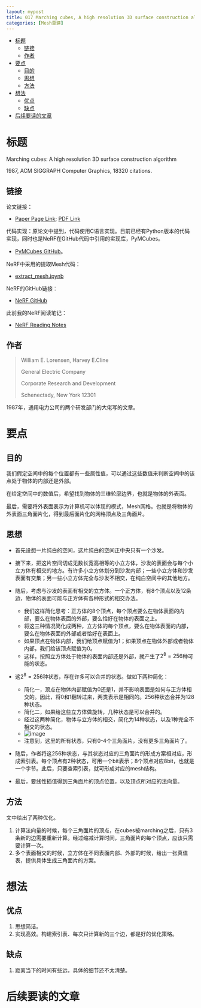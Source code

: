 ```yaml
---
layout: mypost
title: 017 Marching cubes, A high resolution 3D surface construction algorithm
categories: [Mesh重建]
---
```


- [标题](#标题)
  - [链接](#链接)
  - [作者](#作者)
- [要点](#要点)
  - [目的](#目的)
  - [思想](#思想)
  - [方法](#方法)
- [想法](#想法)
  - [优点](#优点)
  - [缺点](#缺点)
- [后续要读的文章](#后续要读的文章)


# 标题

Marching cubes: A high resolution 3D surface construction algorithm

1987, ACM SIGGRAPH Computer Graphics, 18320 citations.

## 链接

论文链接：

- [Paper Page Link](https://dl.acm.org/doi/abs/10.1145/37402.37422); [PDF Link](https://dl.acm.org/doi/pdf/10.1145/37402.37422)

代码实现：原论文中提到，代码使用C语言实现。目前已经有Python版本的代码实现，同时也是NeRF在GitHub代码中引用的实现库，PyMCubes。

- [PyMCubes GitHub](https://github.com/pmneila/PyMCubes)。

NeRF中采用的提取Mesh代码：

- [extract_mesh.ipynb](https://github.com/bmild/nerf/blob/master/extract_mesh.ipynb)

NeRF的GitHub链接：

- [NeRF GitHub](https://github.com/bmild/nerf)

此前我的NeRF阅读笔记：

- [NeRF Reading Notes](https://zhangwenniu.github.io/posts/2022/10/11/015-NeRF-Representing-Scenes-as-Neural-Radiance-Fields-for-View-Synthesis.html)

##  作者

> William E. Lorensen, Harvey E.Cline
>
> General Electric Company
>
> Corporate Research and Development
>
> Schenectady, New York 12301

1987年，通用电力公司的两个研发部门的大佬写的文章。

# 要点

## 目的

我们假定空间中的每个位置都有一些属性值，可以通过这些数值来判断空间中的该点处于物体的内部还是外部。

在给定空间中的数值后，希望找到物体的三维轮廓边界，也就是物体的外表面。

最后，需要将外表面表示为计算机可以体现的模式，Mesh网格。也就是将物体的外表面三角面片化，得到最后面片化的网格顶点及三角面片。

## 思想

- 首先设想一片纯白的空间，这片纯白的空间正中央只有一个沙发。

- 接下来，把这片空间切成无数长宽高相等的小立方体，沙发的表面会与每个小立方体有相交的地方。有许多小立方体划分到沙发内部；一些小立方体和沙发表面有交集；另一些小立方体完全与沙发不相交，在纯白空间中的其他地方。

- 随后，考虑与沙发的表面有相交的立方体。一个正方体，有8个顶点以及12条边，物体的表面可能与正方体有各种形式的相交办法。
  - 我们这样简化思考：正方体的8个顶点，每个顶点要么在物体表面的内部，要么在物体表面的外部，要么恰好在物体的表面之上。
  - 将这三种情况简化成两种，立方体的每个顶点，要么在物体表面的内部，要么在物体表面的外部或者恰好在表面上。
  - 如果顶点在物体内部，我们给顶点赋值为1；如果顶点在物体外部或者物体内部，我们给该顶点赋值为0。
  - 这样，按照立方体处于物体的表面内部还是外部，就产生了$2^{8}=256$种可能的状态。
- 这$2^{8}=256$种状态，存在许多可以合并的状态。做如下两种简化：
  - 简化一，顶点在物体内部赋值为0还是1，并不影响表面是如何与正方体相交的。因此，将0和1翻转过来，两类表示是相同的。256种状态合并为128种状态。
  - 简化二，如果给这些立方体做旋转，几种状态是可以合并的。
  - 经过这两种简化，物体与立方体的相交，简化为14种状态，以及1种完全不相交的状态。
  - ![image](image-20221018225005894.png)
  - 注意到，这里的所有状态，只有0-4个三角面片，没有更多三角面片了。
- 随后，作者将这256种状态，与其状态对应的三角面片的形成方案相对应，形成索引表。每个顶点有2种状态，可用一个bit表示；8个顶点对应8bit，也就是一个字节。此后，只要查索引表，就可形成对应的mesh结构。
- 最后，要线性插值得到三角面片的顶点位置，以及顶点所对应的法向量。

## 方法

文中给出了两种优化。

1. 计算法向量的时候，每个三角面片的顶点，在cubes被marching之后，只有3条新的边需要重新计算。经过缩减计算时间，三角面片的每个顶点，应该只需要计算一次。
2. 多个表面相交的时候，立方体在不同表面内部、外部的时候，给出一张真值表，提供具体生成三角面片的方案。

# 想法

## 优点

1. 思想简洁。
1. 实现高效。构建索引表、每次只计算新的三个边，都是好的优化策略。

## 缺点

1. 距离当下的时间有些远，具体的细节还不太清楚。

# 后续要读的文章
